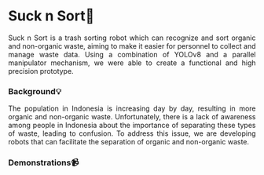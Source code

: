 # Suck n Sort🚯
<p align="justify"> Suck n Sort is a trash sorting robot which can recognize and sort organic and non-organic waste, aiming to make it easier for personnel to collect and manage waste data. Using a combination of YOLOv8 and a parallel manipulator mechanism, we were able to create a functional and high precision prototype. </p>

### Background💡
<p align="justify"> The population in Indonesia is increasing day by day, resulting in more organic and non-organic waste. Unfortunately, there is a lack of awareness among people in Indonesia about the importance of separating these types of waste, leading to confusion. To address this issue, we are developing robots that can
facilitate the separation of organic and non-organic waste. </p>

### Demonstrations📹
